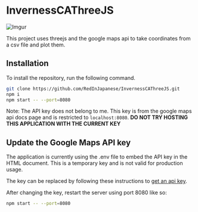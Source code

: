 # InvernessCAThreeJS
![Imgur](https://imgur.com/xlilLXi.png)

This project uses threejs and the google maps api to take coordinates from a csv file and plot them.

## Installation

To install the repository, run the following command.
```bash
git clone https://github.com/RedInJapanese/InvernessCAThreeJS.git
npm i
npm start -- --port=8080
```

Note: The API key does not belong to me. This key is from the google maps api docs page and is restricted to `localhost:8080`. 
**DO NOT TRY HOSTING THIS APPLICATION WITH THE CURRENT KEY**

## Update the Google Maps API key

The application is currently using the
<walkthrough-editor-open-file filePath=".env">.env</walkthrough-editor-open-file>
file to embed the API key in the HTML document. This is a temporary key and is
not valid for production usage.

The key can be replaced by following these instructions to
[get an api key](https://developers.google.com/maps/documentation/javascript/get-api-key).

After changing the key, restart the server using port 8080 like so:
```bash
npm start -- --port=8080
```
